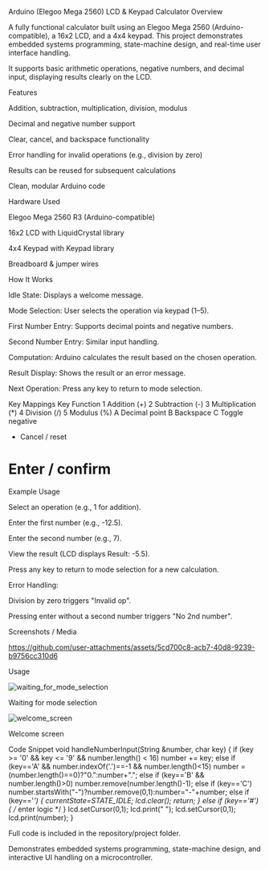Arduino (Elegoo Mega 2560) LCD & Keypad Calculator
Overview

A fully functional calculator built using an Elegoo Mega 2560 (Arduino-compatible), a 16x2 LCD, and a 4x4 keypad. This project demonstrates embedded systems programming, state-machine design, and real-time user interface handling.

It supports basic arithmetic operations, negative numbers, and decimal input, displaying results clearly on the LCD.

Features

Addition, subtraction, multiplication, division, modulus

Decimal and negative number support

Clear, cancel, and backspace functionality

Error handling for invalid operations (e.g., division by zero)

Results can be reused for subsequent calculations

Clean, modular Arduino code

Hardware Used

Elegoo Mega 2560 R3 (Arduino-compatible)

16x2 LCD with LiquidCrystal library

4x4 Keypad with Keypad library

Breadboard & jumper wires

How It Works

Idle State: Displays a welcome message.

Mode Selection: User selects the operation via keypad (1–5).

First Number Entry: Supports decimal points and negative numbers.

Second Number Entry: Similar input handling.

Computation: Arduino calculates the result based on the chosen operation.

Result Display: Shows the result or an error message.

Next Operation: Press any key to return to mode selection.

Key Mappings
Key	Function
1	Addition (+)
2	Subtraction (-)
3	Multiplication (*)
4	Division (/)
5	Modulus (%)
A	Decimal point
B	Backspace
C	Toggle negative
*	Cancel / reset
#	Enter / confirm
Example Usage

Select an operation (e.g., 1 for addition).

Enter the first number (e.g., -12.5).

Enter the second number (e.g., 7).

View the result (LCD displays Result: -5.5).

Press any key to return to mode selection for a new calculation.

Error Handling:

Division by zero triggers "Invalid op".

Pressing enter without a second number triggers "No 2nd number".

Screenshots / Media


https://github.com/user-attachments/assets/5cd700c8-acb7-40d8-9239-b9756cc310d6

Usage

![waiting_for_mode_selection](https://github.com/user-attachments/assets/181da7a6-ca32-4829-b304-3e30d326b035)

Waiting for mode selection

![welcome_screen](https://github.com/user-attachments/assets/ee241e0c-f91b-4671-8d00-cb9e3506f824)

Welcome screen





Code Snippet
void handleNumberInput(String &number, char key) {
  if (key >= '0' && key <= '9' && number.length() < 16) number += key;
  else if (key=='A' && number.indexOf('.')==-1 && number.length()<15) number = (number.length()==0)?"0.":number+".";
  else if (key=='B' && number.length()>0) number.remove(number.length()-1);
  else if (key=='C') number.startsWith("-")?number.remove(0,1):number="-"+number;
  else if (key=='*') { currentState=STATE_IDLE; lcd.clear(); return; }
  else if (key=='#') { /* enter logic */ }
  lcd.setCursor(0,1); lcd.print("                "); lcd.setCursor(0,1); lcd.print(number);
}


Full code is included in the repository/project folder.

Demonstrates embedded systems programming, state-machine design, and interactive UI handling on a microcontroller.
